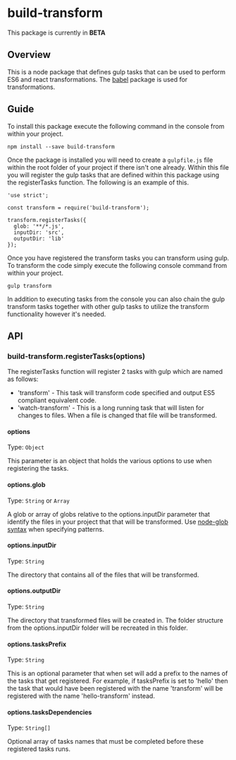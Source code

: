 # build-transform

This package is currently in **BETA**

## Overview
This is a node package that defines gulp tasks that can be used to perform ES6 and react transformations.
The [babel](https://www.npmjs.com/package/babel) package is used for transformations.

## Guide

To install this package execute the following command in the console from within your project.

```
npm install --save build-transform
```

Once the package is installed you will need to create a `gulpfile.js` file within the root folder of your project if there isn't one already.
Within this file you will register the gulp tasks that are defined within this package using the registerTasks function.  The following is an example of this.

```
'use strict';

const transform = require('build-transform');

transform.registerTasks({
  glob: '**/*.js',
  inputDir: 'src',
  outputDir: 'lib'
});
```

Once you have registered the transform tasks you can transform using gulp.
To transform the code simply execute the following console command from within your project.

```
gulp transform
```

In addition to executing tasks from the console you can also chain the gulp transform tasks together with other gulp tasks to utilize the transform functionality however it's needed.

## API

### build-transform.registerTasks(options)

The registerTasks function will register 2 tasks with gulp which are named as follows:

- 'transform' - This task will transform code specified and output ES5 compliant equivalent code.
- 'watch-transform' - This is a long running task that will listen for changes to files.  When a file is changed that file will be transformed.

#### options

Type: `Object`

This parameter is an object that holds the various options to use when registering the tasks.

#### options.glob

Type: `String` or `Array`

A glob or array of globs relative to the options.inputDir parameter that identify the files in your project that that will be transformed. 
Use [node-glob syntax](https://github.com/isaacs/node-glob) when specifying patterns.

#### options.inputDir

Type: `String`

The directory that contains all of the files that will be transformed.

#### options.outputDir

Type: `String`

The directory that transformed files will be created in.  The folder structure from the options.inputDir folder will be recreated in this folder.

#### options.tasksPrefix

Type: `String`

This is an optional parameter that when set will add a prefix to the names of the tasks that get registered. For example, if tasksPrefix is set to 'hello' then the task that would have been registered with the name 'transform' will be registered with the name 'hello-transform' instead.

#### options.tasksDependencies

Type: `String[]`

Optional array of tasks names that must be completed before these registered tasks runs.